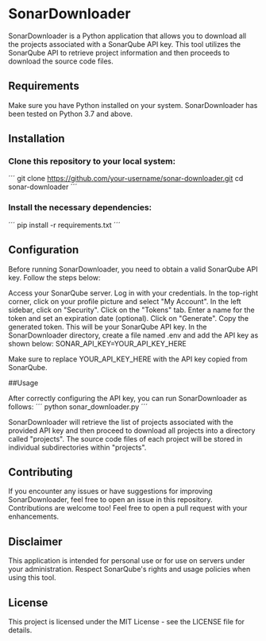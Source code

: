 # SonarDownloader

SonarDownloader is a Python application that allows you to download all the projects associated with a SonarQube API key. This tool utilizes the SonarQube API to retrieve project information and then proceeds to download the source code files.

## Requirements

Make sure you have Python installed on your system. SonarDownloader has been tested on Python 3.7 and above.

## Installation

### Clone this repository to your local system:
´´´
git clone https://github.com/your-username/sonar-downloader.git
cd sonar-downloader
´´´
### Install the necessary dependencies:
´´´
pip install -r requirements.txt
´´´

## Configuration

Before running SonarDownloader, you need to obtain a valid SonarQube API key. Follow the steps below:

Access your SonarQube server.
Log in with your credentials.
In the top-right corner, click on your profile picture and select "My Account".
In the left sidebar, click on "Security".
Click on the "Tokens" tab.
Enter a name for the token and set an expiration date (optional).
Click on "Generate".
Copy the generated token. This will be your SonarQube API key.
In the SonarDownloader directory, create a file named .env and add the API key as shown below:
SONAR_API_KEY=YOUR_API_KEY_HERE

Make sure to replace YOUR_API_KEY_HERE with the API key copied from SonarQube.

##Usage

After correctly configuring the API key, you can run SonarDownloader as follows:
´´´
python sonar_downloader.py
´´´

SonarDownloader will retrieve the list of projects associated with the provided API key and then proceed to download all projects into a directory called "projects". The source code files of each project will be stored in individual subdirectories within "projects".

## Contributing

If you encounter any issues or have suggestions for improving SonarDownloader, feel free to open an issue in this repository. Contributions are welcome too! Feel free to open a pull request with your enhancements.

## Disclaimer

This application is intended for personal use or for use on servers under your administration. Respect SonarQube's rights and usage policies when using this tool.

## License

This project is licensed under the MIT License - see the LICENSE file for details.
